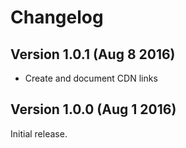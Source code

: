# Changelog

## Version 1.0.1 (Aug 8 2016)
* Create and document CDN links


## Version 1.0.0 (Aug 1 2016)

Initial release.
